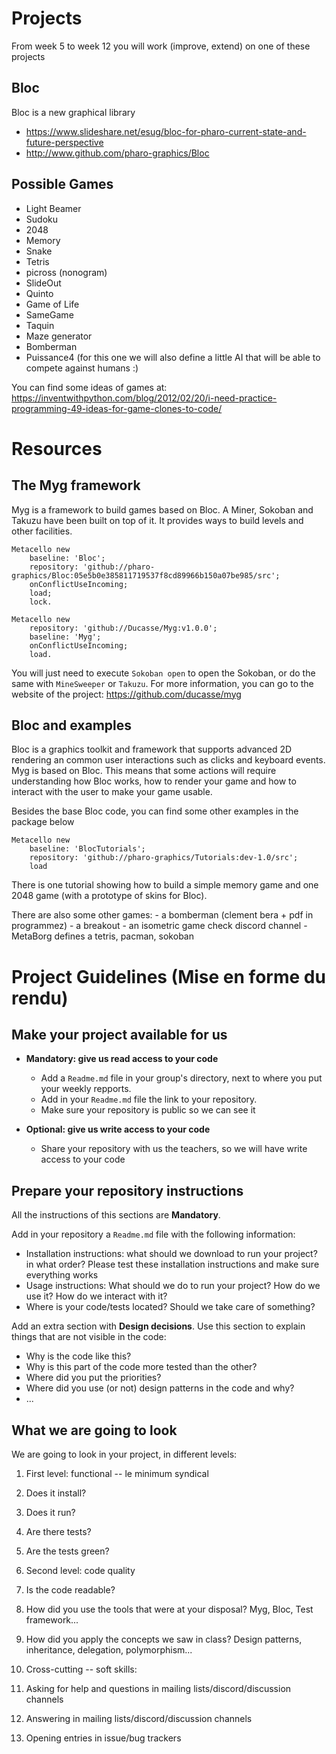 # Projects

From week 5 to week 12 you will work (improve, extend) on one of these projects

## Bloc 
Bloc is a new graphical library
- https://www.slideshare.net/esug/bloc-for-pharo-current-state-and-future-perspective
- http://www.github.com/pharo-graphics/Bloc

## Possible Games

- Light Beamer
- Sudoku
- 2048
- Memory
- Snake 
- Tetris 
- picross (nonogram)
- SlideOut
- Quinto
- Game of Life
- SameGame
- Taquin
- Maze generator
- Bomberman
- Puissance4 (for this one we will also define a little AI that will be able to compete against humans :)

You can find some ideas of games at: 
https://inventwithpython.com/blog/2012/02/20/i-need-practice-programming-49-ideas-for-game-clones-to-code/

# Resources

## The Myg framework

Myg is a framework to build games based on Bloc.
A Miner, Sokoban and Takuzu have been built on top of it.
It provides ways to build levels and other facilities.

```
Metacello new
    baseline: 'Bloc';
    repository: 'github://pharo-graphics/Bloc:05e5b0e385811719537f8cd89966b150a07be985/src';
    onConflictUseIncoming;
    load;
    lock.

Metacello new
    repository: 'github://Ducasse/Myg:v1.0.0';
    baseline: 'Myg';
    onConflictUseIncoming;
    load.
```

You will just need to execute `Sokoban open` to open the Sokoban, or do the same with `MineSweeper` or `Takuzu`.
For more information, you can go to the website of the project: https://github.com/ducasse/myg

## Bloc and examples

Bloc is a graphics toolkit and framework that supports advanced 2D rendering an common user interactions such as clicks and keyboard events.
Myg is based on Bloc. This means that some actions will require understanding how Bloc works, how to render your game and how to interact with the user to make your game usable.

Besides the base Bloc code, you can find some other examples in the package below

```
Metacello new
    baseline: 'BlocTutorials';
    repository: 'github://pharo-graphics/Tutorials:dev-1.0/src';
    load
```

There is one tutorial showing how to build a simple  memory game and one 2048 game (with a prototype of skins for Bloc).

There are also some other games:
	- a bomberman (clement bera + pdf in programmez)
	- a breakout 
	- an isometric game check discord channel 
	- MetaBorg defines a tetris, pacman, sokoban

# Project Guidelines (Mise en forme du rendu)

## Make your project available for us

- **Mandatory: give us read access to your code**
   - Add a `Readme.md` file in your group's directory, next to where you put your weekly repports.
   - Add in your `Readme.md` file the link to your repository.
   - Make sure your repository is public so we can see it
 
- **Optional: give us write access to your code**
   - Share your repository with us the teachers, so we will have write access to your code
 
## Prepare your repository instructions

All the instructions of this sections are **Mandatory**.

Add in your repository a `Readme.md` file with the following information:
- Installation instructions: what should we download to run your project? in what order? Please test these installation instructions and make sure everything works
- Usage instructions: What should we do to run your project? How do we use it? How do we interact with it?
- Where is your code/tests located? Should we take care of something?

Add an extra section with **Design decisions**. Use this section to explain things that are not visible in the code:
- Why is the code like this?
- Why is this part of the code more tested than the other?
- Where did you put the priorities?
- Where did you use (or not) design patterns in the code and why?
- ...

## What we are going to look

We are going to look in your project, in different levels:

1. First level: functional -- le minimum syndical
  1. Does it install?
  2. Does it run?
  3. Are there tests?
  4. Are the tests green?

2. Second level: code quality
  3. Is the code readable?
  4. How did you use the tools that were at your disposal? Myg, Bloc, Test framework...
  5. How did you apply the concepts we saw in class? Design patterns, inheritance, delegation, polymorphism...

3. Cross-cutting -- soft skills:
  5. Asking for help and questions in mailing lists/discord/discussion channels
  7. Answering in mailing lists/discord/discussion channels
  6. Opening entries in issue/bug trackers
